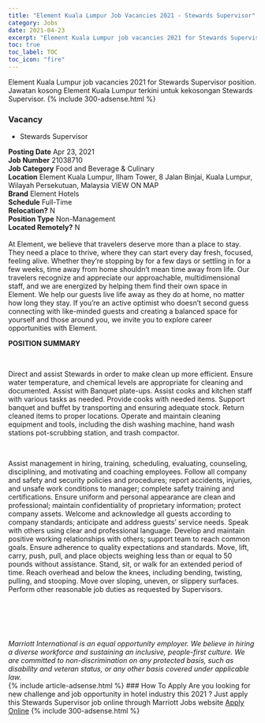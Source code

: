 ```yaml
---
title: "Element Kuala Lumpur Job Vacancies 2021 - Stewards Supervisor" 
category: Jobs 
date: 2021-04-23 
excerpt: "Element Kuala Lumpur job vacancies 2021 for Stewards Supervisor position. Jawatan kosong Element Kuala Lumpur terkini untuk kekosongan Stewards Supervisor." 
toc: true 
toc_label: TOC 
toc_icon: "fire" 
--- 
```


Element Kuala Lumpur job vacancies 2021 for Stewards Supervisor position. Jawatan kosong Element Kuala Lumpur terkini untuk kekosongan Stewards Supervisor. 
{% include 300-adsense.html %} 
### Vacancy 
- Stewards Supervisor 
<div><div><b>Posting Date</b> Apr 23, 2021<br><b>Job Number</b> 21038710<br><b>Job Category</b> Food and Beverage &amp; Culinary<br><b>Location</b> Element Kuala Lumpur, Ilham Tower, 8 Jalan Binjai, Kuala Lumpur, Wilayah Persekutuan, Malaysia VIEW ON MAP<br><b>Brand</b> Element Hotels<br><b>Schedule</b> Full-Time<br><b>Relocation?</b> N<br><b>Position Type</b> Non-Management<br><b>Located Remotely?</b> N<br><br>At Element, we believe that travelers deserve more than a place to stay. They need a place to thrive, where they can start every day fresh, focused, feeling alive. Whether they&#8217;re stopping by for a few days or settling in for a few weeks, time away from home shouldn&#8217;t mean time away from life. Our travelers recognize and appreciate our approachable, multidimensional staff, and we are energized by helping them find their own space in Element. We help our guests live life away as they do at home, no matter how long they stay. If you&#8217;re an active optimist who doesn&#8217;t second guess connecting with like-minded guests and creating a balanced space for yourself and those around you, we invite you to explore career opportunities with Element.<br></div><div> <p><strong>POSITION SUMMARY</strong></p> <p>&#160;</p> <p>Direct and assist Stewards in order to make clean up more efficient. Ensure water temperature, and chemical levels are appropriate for cleaning and documented. Assist with Banquet plate-ups. Assist cooks and kitchen staff with various tasks as needed. Provide cooks with needed items. Support banquet and buffet by transporting and ensuring adequate stock. Return cleaned items to proper locations. Operate and maintain cleaning equipment and tools, including the dish washing machine, hand wash stations pot-scrubbing station, and trash compactor.</p> <p>&#160;</p> <p>Assist management in hiring, training, scheduling, evaluating, counseling, disciplining, and motivating and coaching employees. Follow all company and safety and security policies and procedures; report accidents, injuries, and unsafe work conditions to manager; complete safety training and certifications. Ensure uniform and personal appearance are clean and professional; maintain confidentiality of proprietary information; protect company assets. Welcome and acknowledge all guests according to company standards; anticipate and address guests&#8217; service needs. Speak with others using clear and professional language. Develop and maintain positive working relationships with others; support team to reach common goals. Ensure adherence to quality expectations and standards. Move, lift, carry, push, pull, and place objects weighing less than or equal to 50 pounds without assistance. Stand, sit, or walk for an extended period of time. Reach overhead and below the knees, including bending, twisting, pulling, and stooping. Move over sloping, uneven, or slippery surfaces. Perform other reasonable job duties as requested by Supervisors.</p> <p>&#160;</p> <p>&#160;</p> </div> <div> &#160;</div> <em>Marriott International is an equal opportunity employer.&#160;We believe in hiring a diverse workforce and sustaining an inclusive, people-first culture.&#160;We are committed to non-discrimination on&#160;any&#160;protected&#160;basis, such as disability and veteran status, or any other basis covered under applicable law.</em><br></div> 
{% include article-adsense.html %} 
### How To Apply 
Are you looking for new challenge and job opportunity in hotel industry this 2021 ?
Just apply this Stewards Supervisor job online through Marriott Jobs website 
<a href="https://jobs.marriott.com/marriott/jobs/21038710?lang=en-us" class="btn btn--info" target="_blank" rel="nofollow noopenner">Apply Online</a> 
{% include 300-adsense.html %} 